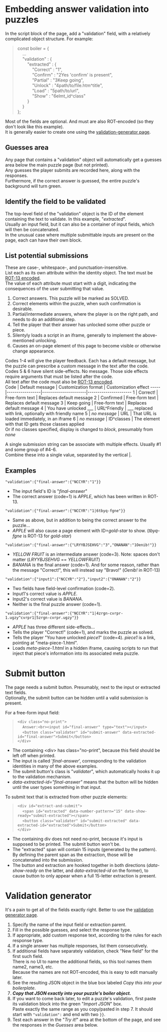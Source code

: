 # Embedding answer validation into puzzles

In the script block of the page, add a "validation" field, with a relatively complicated object structure.
For example:
> const boiler = {<br>
  &nbsp;&nbsp;&nbsp;&nbsp;...<br>
  &nbsp;&nbsp;&nbsp;&nbsp;"validation" : {<br>
  &nbsp;&nbsp;&nbsp;&nbsp;&nbsp;&nbsp;&nbsp;&nbsp;"extracted" : {<br>
  &nbsp;&nbsp;&nbsp;&nbsp;&nbsp;&nbsp;&nbsp;&nbsp;&nbsp;&nbsp;&nbsp;&nbsp;"Correct" : "1",<br>
  &nbsp;&nbsp;&nbsp;&nbsp;&nbsp;&nbsp;&nbsp;&nbsp;&nbsp;&nbsp;&nbsp;&nbsp;"Confirm" : "2Yes 'confirm' is present",<br>
  &nbsp;&nbsp;&nbsp;&nbsp;&nbsp;&nbsp;&nbsp;&nbsp;&nbsp;&nbsp;&nbsp;&nbsp;"Partial" : "3Keep going",<br>
  &nbsp;&nbsp;&nbsp;&nbsp;&nbsp;&nbsp;&nbsp;&nbsp;&nbsp;&nbsp;&nbsp;&nbsp;"Unlock" : "4path/to/file.htm^title",<br>
  &nbsp;&nbsp;&nbsp;&nbsp;&nbsp;&nbsp;&nbsp;&nbsp;&nbsp;&nbsp;&nbsp;&nbsp;"Load" : "5path/to/url",<br>
  &nbsp;&nbsp;&nbsp;&nbsp;&nbsp;&nbsp;&nbsp;&nbsp;&nbsp;&nbsp;&nbsp;&nbsp;"Show" : "6elmt_id^class"<br>
  &nbsp;&nbsp;&nbsp;&nbsp;&nbsp;&nbsp;&nbsp;&nbsp;}<br>
  &nbsp;&nbsp;&nbsp;&nbsp;}<br>
  };

Most of the fields are optional. And must are also ROT-encoded (so they don't look like this example).  
It is generally easier to create one using the [validation-generator page](../Samples/Validate.html).

## Guesses area

Any page that contains a "validation" object will automatically get a guesses area below the main puzzle page (but not printed).  
Any guesses the player submits are recorded here, along with the responses.  
Furthermore, if the correct answer is guessed, the entire puzzle's background will turn green.

## Identify the field to be validated

The top-level field of the "validation" object is the ID of the element containing the text to validate. In this example, "_extracted_".  
Usually an input field, but it can also be a container of input fields, which will then be concatenated.  
In the unusual case where multiple submittable inputs are present on the page, each can have their own block.

## List potential submissions

These are case-, whitespace-, and punctuation-insensitive.  
List each as its own attribute within the identity object. The text must be [ROT-13 encoded](https://www.decrypt.fun/RotCipher.html).  
The value of each attribute must start with a digit, indicating the consequences of the user submitting that value.
1. Correct answers. This puzzle will be marked as SOLVED.
2. Correct elements within the puzzle, when such confirmation is desirable.
3. Partial/intermediate answers, where the player is on the right path, and needs to do an additional step.
4. Tell the player that their answer has unlocked some other puzzle or piece.
5. Silentyly loads a script in an iframe, generally to implement the above-mentioned unlocking.
6. Causes an on-page element of this page to become visible or otherwise change appearance.

Codes 1-4 will give the player feedback. Each has a default message, but the puzzle can prescribe a custom message in the text after the code.  
Codes 5 & 6 have silent side-effects. No message. Those side effects require arguments that must be listed after the code.  
All text after the code must also be [ROT-13 encoded](https://www.decrypt.fun/RotCipher.html).  
Code | Default message | Customization format | Customization effect
-----|-----------------|----------------------|----------------------
1 | Correct! | Free-form text | Replaces default message
2 | Confirmed | Free-form text | Replaces default message
3 | Keep going | Free-form text | Replaces default message
4 | You have unlocked \___ | URL^Friendly | \___ replaced with link, optionally with friendly name
5 | _no message_ | URL | That URL is loaded immediately, in an iframe
6 | _no message_ | ID^classes | The element with that ID gets those classes applied<br>Or if no classes specified, display is changed to _block_, presumably from _none_

A single submission string can be associate with multiple effects. Usually #1 and some group of #4-6.  
Combine these into a single value, separated by the vertical |.

## Examples

`"validation":{"final-answer":{"NCCYR":"1"}}`
* The input field's ID is "_final-answer_"
* The correct answer (code=1) is _APPLE_, which has been written in ROT-13.

`"validation":{"final-answer":{"NCCYR":"1|6tbyq-fgne"}}`
* Same as above, but in addition to being the correct answer to the puzzle...
* _APPLE_ will also cause a page element with ID=_gold-star_ to show. (_tbyq-fgne_ is ROT-13 for _gold-star_)

`"validation":{"final-answer":{"LRYYBJSEHVG":"3","ONANAN":"1Oenib!"}}`
* _YELLOW FRUIT_ is an intermediate answer (code=3). Note: spaces don't matter (_LRYYBJSEHVG_ == _YELLOWFRUIT_)
* _BANANA_ is the final answer (code=1). And for some reason, rather than the message "Correct!", this will instead say "Bravo!" (_Oenib!_ in ROT-13)

`"validation":{"input1":{"NCCYR":"2"},"input2":{"ONANAN":"2"}}`
* Two fields have field-level confirmation (code=2).
* Input1's correct value is _APPLE_.
* Input2's correct value is _BANANA_.
* Neither is the final puzzle answer (code=1).

`"validation":{"final-answer":{"NCCYR":"1|4zrgn-cvrpr-1.ugzy^cvrpr1|5zrgn-cvrpr.ugzy"}}`
* _APPLE_ has three different side-effects...
* Tells the player "Correct!" (code=1), and marks the puzzle as solved.
* Tells the player "You have unlocked _piece1_" (code=4). _piece1_ is a link, pointing at "meta-piece-1.html".
* Loads _meta-piece-1.html_ in a hidden iframe, causing scripts to run that inject that piece's information into its associated meta puzzle.

# Submit button

The page needs a submit button. Presumably, next to the input or extracted text fields.  
Optionally, the submit button can be hidden until a valid submission is present.

For a free-form input field:
> `<div class="no-print">`<br>
> &nbsp;&nbsp;&nbsp;&nbsp;`Answer:<br><input id="final-answer" type="text"></input>`<br>
> &nbsp;&nbsp;&nbsp;&nbsp;`<button class="validater" id="submit-answer" data-extracted-id="final-answer">Submit</button>`<br>
> `</div>`
* The containing \<div> has class="no-print", because this field should be left off when printed.
* The input is called '_final-answer_', corresponding to the validation identities in many of the above examples.
* The submit button's class is "_validater_", which automatically hooks it up to the validation mechanism.
* _data-extracted-id="final-answer"_ means that the button will be hidden until the user types something in that input.

To submit text that is extracted from other puzzle elements:
> `<div id="extract-and-submit">`<br>
> &nbsp;&nbsp;&nbsp;&nbsp;`<span id="extracted" data-number-pattern="15" data-show-ready="submit-extracted"></span>`<br>
> &nbsp;&nbsp;&nbsp;&nbsp;`<button class="validater" id="submit-extracted" data-extracted-id="extracted">Submit</button>`<br>
> `</div>`
* The containing div does not need no-print, because it's input is supposed to be printed. The submit button won't be.
* The "extracted" span will contain 15 inputs (generated by the pattern).<br>By defining the parent span as the extraction, those will be concatenated into the submission.
* The button and extraction are hooked together in both directions (_data-show-ready_ on the latter, and _data-extracted-id_ on the former), to cause button to only appear when a full 15-letter extraction is present.

# Validation generator

It's a pain to get all of the fields exactly right. Better to use the [validation generator page](../Samples/Validate.html).

1. Specify the name of the input field or extraction parent.  
2. Fill in the possible guesses, and select the response type.
3. If appropriate, add custom response text, according to the rules for each response type.
4. If a single answer has multiple responses, list them consecutively.
5. If additional fields have separately validation, check "New field" for the first such field.<br>There is no UI to name the additional fields, so this tool names them name2, name3, etc.<br>Because the names are not ROT-encoded, this is easy to edit manually later.
6. See the resulting JSON object in the blue box labeled _Copy this into your boilerplate_.
7. ___Copy that JSON exactly into your puzzle's boiler object.___
8. If you want to come back later, to edit a puzzle's validation, first paste its validation block into the green "_Import JSON_" box.<br>Paste exactly the same range as you copy/pasted in step 7. It should start with `"validation":` and end with two `}}`.
9. Test each answer in the "_Try it!_" area at the bottom of the page, and see the responses in the _Guesses_ area below.
